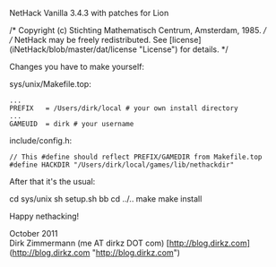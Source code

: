 NetHack Vanilla 3.4.3 with patches for Lion

/* Copyright (c) Stichting Mathematisch Centrum, Amsterdam, 1985. */  
/* NetHack may be freely redistributed.  See [license] (iNetHack/blob/master/dat/license "License") for details. */  

Changes you have to make yourself:

sys/unix/Makefile.top:

    ...
    PREFIX	 = /Users/dirk/local # your own install directory
    ...
    GAMEUID  = dirk # your username

include/config.h:

    // This #define should reflect PREFIX/GAMEDIR from Makefile.top
    #define HACKDIR "/Users/dirk/local/games/lib/nethackdir"

After that it's the usual:

cd sys/unix
sh setup.sh bb
cd ../..
make
make install

Happy nethacking!

October 2011  
Dirk Zimmermann (me AT dirkz DOT com) [http://blog.dirkz.com] (http://blog.dirkz.com "http://blog.dirkz.com")
